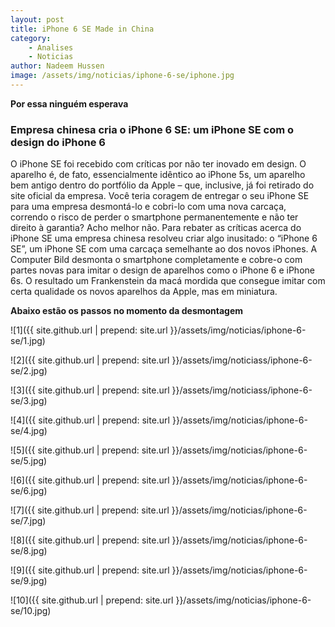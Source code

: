 ```yaml
---
layout: post
title: iPhone 6 SE Made in China
category:
    - Analises
    - Noticias
author: Nadeem Hussen
image: /assets/img/noticias/iphone-6-se/iphone.jpg
---
```


<strong>Por essa ninguém esperava</strong>

### Empresa chinesa cria o iPhone 6 SE: um iPhone SE com o design do iPhone 6

O iPhone SE foi recebido com críticas por não ter inovado em design. 
O aparelho é, de fato, essencialmente idêntico ao iPhone 5s, um aparelho bem antigo dentro do portfólio da Apple – que, inclusive, já foi retirado do site oficial da empresa. 
Você teria coragem de entregar o seu iPhone SE para uma empresa desmontá-lo e cobri-lo com uma nova carcaça, correndo o risco de perder o smartphone permanentemente e não ter direito à garantia? 
Acho melhor não.
Para rebater as críticas acerca do iPhone SE uma empresa chinesa resolveu criar algo inusitado: o “iPhone 6 SE”, um iPhone SE com uma carcaça semelhante ao dos novos iPhones. 
A Computer Bild desmonta o smartphone completamente e cobre-o com partes novas para imitar o design de aparelhos como o iPhone 6 e iPhone 6s.
O resultado um Frankenstein da macá mordida que consegue imitar com certa qualidade os novos aparelhos da Apple, mas em miniatura.

<b>Abaixo estão os passos no momento da desmontagem</b>

![1]({{ site.github.url | prepend: site.url }}/assets/img/noticias/iphone-6-se/1.jpg)

![2]({{ site.github.url | prepend: site.url }}/assets/img/noticiass/iphone-6-se/2.jpg)

![3]({{ site.github.url | prepend: site.url }}/assets/img/noticiass/iphone-6-se/3.jpg)

![4]({{ site.github.url | prepend: site.url }}/assets/img/noticias/iphone-6-se/4.jpg)

![5]({{ site.github.url | prepend: site.url }}/assets/img/noticias/iphone-6-se/5.jpg)

![6]({{ site.github.url | prepend: site.url }}/assets/img/noticias/iphone-6-se/6.jpg)

![7]({{ site.github.url | prepend: site.url }}/assets/img/noticias/iphone-6-se/7.jpg)

![8]({{ site.github.url | prepend: site.url }}/assets/img/noticias/iphone-6-se/8.jpg)

![9]({{ site.github.url | prepend: site.url }}/assets/img/noticias/iphone-6-se/9.jpg)

![10]({{ site.github.url | prepend: site.url }}/assets/img/noticias/iphone-6-se/10.jpg)